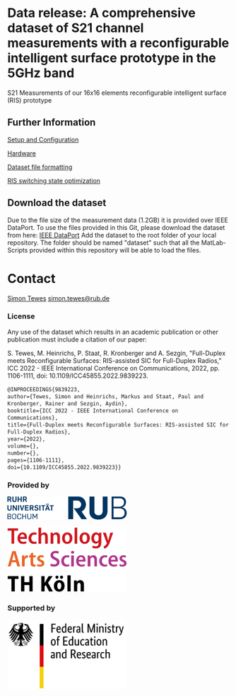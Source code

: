 # Data release: A comprehensive dataset of S21 channel measurements with a reconfigurable intelligent surface prototype in the 5GHz band

S21 Measurements of our 16x16 elements reconfigurable intelligent surface (RIS) prototype

## Further Information

[Setup and Configuration](documentation/SetupAndConfiguration.md)

[Hardware](documentation/Hardware.md)

[Dataset file formatting](documentation/ResultsFileFormat.md)

[RIS switching state optimization](documentation/RISswitchingStateOptimization.md)

## Download the dataset

Due to the file size of the measurement data (1.2GB) it is provided over IEEE DataPort. To use the files provided in this Git, please download the dataset from here: [IEEE DataPort](https://google.de) 
Add the dataset to the root folder of your local repository. The folder should be named "dataset" such that all the MatLab-Scripts provided within this repository will be able to load the files.

# Contact

[Simon Tewes](https://www.dks.ruhr-uni-bochum.de/en/profiles/simon-tewes/) <simon.tewes@rub.de>

### License

Any use of the dataset which results in an academic publication or
other publication must include a citation of our paper:

S. Tewes, M. Heinrichs, P. Staat, R. Kronberger and A. Sezgin, "Full-Duplex meets Reconfigurable Surfaces: RIS-assisted SIC for Full-Duplex Radios," ICC 2022 - IEEE International Conference on Communications, 2022, pp. 1106-1111, doi: 10.1109/ICC45855.2022.9839223.

```
@INPROCEEDINGS{9839223, 
author={Tewes, Simon and Heinrichs, Markus and Staat, Paul and Kronberger, Rainer and Sezgin, Aydin},
booktitle={ICC 2022 - IEEE International Conference on Communications},
title={Full-Duplex meets Reconfigurable Surfaces: RIS-assisted SIC for Full-Duplex Radios},
year={2022},
volume={},  
number={},
pages={1106-1111},
doi={10.1109/ICC45855.2022.9839223}}
```

### Provided by

<a href="https://www.dks.ruhr-uni-bochum.de"><img src="documentation/figures/gfx/logo_RUB.jpg" title="" alt="RUB logo" width="270"></a>
<br />

<a href="https://www.hf-lab-koeln.de/"><img src="documentation/figures/gfx/logo_TH_Cologne.png" title="" alt="TH Cologne logo" width="270"></a>
<br />

### Supported by

<a href="https://www.forschung-it-sicherheit-kommunikationssysteme.de/projekte/metasec"><img src="documentation/figures/gfx/logo_BMBF.jpg" title="" alt="BMBF logo" width="270"></a>
<br />
